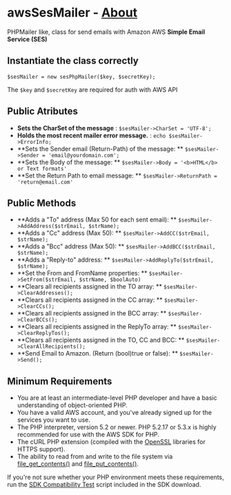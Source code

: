 # awsSesMailer - [About](http://www.verbose.com.br/2012/08/amazon-ses-simple-email-service.html)

PHPMailer like, class for send emails with Amazon AWS **Simple Email Service (SES)**

## Instantiate the class correctly

`$sesMailer = new sesPhpMailer($key, $secretKey);`

The `$key` and `$secretKey` are required for auth with AWS API

## Public Atributes

* **Sets the CharSet of the message** : `$sesMailer->CharSet = 'UTF-8';`
* **Holds the most recent mailer error message.** : `echo $sesMailer->ErrorInfo;`
* **Sets the Sender email (Return-Path) of the message: ** `$sesMailer->Sender = 'email@yourdomain.com';`
* **Sets the Body of the message: ** `$sesMailer->Body = '<b>HTML</b> or Text formats'`
* **Set the Return Path to email message: ** `$sesMailer->ReturnPath = 'return@email.com'`

## Public Methods

* **Adds a "To" address (Max 50 for each sent email): ** `$sesMailer->AddAddress($strEmail, $strName);`
* **Adds a "Cc" address (Max 50): ** `$sesMailer->AddCC($strEmail, $strName);`
* **Adds a "Bcc" address (Max 50): ** `$sesMailer->AddBCC($strEmail, $strName);`
* **Adds a "Reply-to" address: ** `$sesMailer->AddReplyTo($strEmail, $strName);`
* **Set the From and FromName properties: ** `$sesMailer->SetFrom($strEmail, $strName, $boolAuto)`
* **Clears all recipients assigned in the TO array: ** `$sesMailer->ClearAddresses();`
* **Clears all recipients assigned in the CC array: ** `$sesMailer->ClearCCs();`
* **Clears all recipients assigned in the BCC array: ** `$sesMailer->ClearBCCs();`
* **Clears all recipients assigned in the ReplyTo array: ** `$sesMailer->ClearReplyTos();`
* **Clears all recipients assigned in the TO, CC and BCC: ** `$sesMailer->ClearAllRecipients();`
* **Send Email to Amazon. (Return (bool)true or false): ** `$sesMailer->Send();`

## Minimum Requirements

* You are at least an intermediate-level PHP developer and have a basic understanding of object-oriented PHP.
* You have a valid AWS account, and you've already signed up for the services you want to use.
* The PHP interpreter, version 5.2 or newer. PHP 5.2.17 or 5.3.x is highly recommended for use with the AWS SDK for PHP.
* The cURL PHP extension (compiled with the [OpenSSL](http://openssl.org) libraries for HTTPS support).
* The ability to read from and write to the file system via [file_get_contents()](http://php.net/file_get_contents) and [file_put_contents()](http://php.net/file_put_contents).

If you're not sure whether your PHP environment meets these requirements, run the
[SDK Compatibility Test](http://github.com/amazonwebservices/aws-sdk-for-php/tree/master/_compatibility_test/) script
included in the SDK download.

